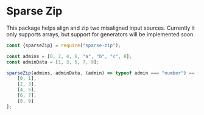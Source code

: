 # Sparse Zip

This package helps align and zip two misaligned input sources. Currently it only supports arrays, but support for 
generators will be implemented soon.

```js
const {sparseZip} = require("sparse-zip");

const admins = [0, 2, 4, 6, "a", "b", "c", 8];
const adminData = [1, 3, 5, 7, 9];

sparseZip(admins, adminData, (admin) => typeof admin === "number") == [
    [0, 1],
    [2, 3],
    [4, 5],
    [6, 7],
    [8, 9]
];
```
